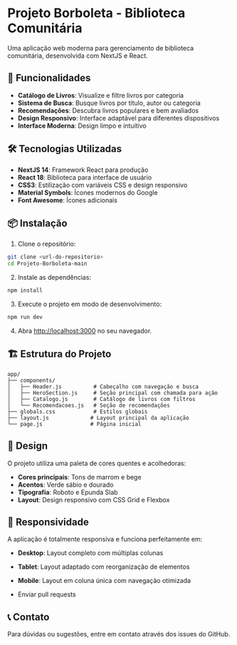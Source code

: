 # Projeto Borboleta - Biblioteca Comunitária

Uma aplicação web moderna para gerenciamento de biblioteca comunitária, desenvolvida com NextJS e React.

## 🚀 Funcionalidades

- **Catálogo de Livros**: Visualize e filtre livros por categoria
- **Sistema de Busca**: Busque livros por título, autor ou categoria
- **Recomendações**: Descubra livros populares e bem avaliados
- **Design Responsivo**: Interface adaptável para diferentes dispositivos
- **Interface Moderna**: Design limpo e intuitivo

## 🛠️ Tecnologias Utilizadas

- **NextJS 14**: Framework React para produção
- **React 18**: Biblioteca para interface de usuário
- **CSS3**: Estilização com variáveis CSS e design responsivo
- **Material Symbols**: Ícones modernos do Google
- **Font Awesome**: Ícones adicionais

## 📦 Instalação

1. Clone o repositório:
```bash
git clone <url-do-repositorio>
cd Projeto-Borboleta-main
```

2. Instale as dependências:
```bash
npm install
```

3. Execute o projeto em modo de desenvolvimento:
```bash
npm run dev
```

4. Abra [http://localhost:3000](http://localhost:3000) no seu navegador.

## 🏗️ Estrutura do Projeto

```
app/
├── components/
│   ├── Header.js          # Cabeçalho com navegação e busca
│   ├── HeroSection.js     # Seção principal com chamada para ação
│   ├── Catalogo.js        # Catálogo de livros com filtros
│   └── Recomendacoes.js   # Seção de recomendações
├── globals.css            # Estilos globais
├── layout.js             # Layout principal da aplicação
└── page.js               # Página inicial
```

## 🎨 Design

O projeto utiliza uma paleta de cores quentes e acolhedoras:
- **Cores principais**: Tons de marrom e bege
- **Acentos**: Verde sábio e dourado
- **Tipografia**: Roboto e Epunda Slab
- **Layout**: Design responsivo com CSS Grid e Flexbox

## 📱 Responsividade

A aplicação é totalmente responsiva e funciona perfeitamente em:
- **Desktop**: Layout completo com múltiplas colunas
- **Tablet**: Layout adaptado com reorganização de elementos
- **Mobile**: Layout em coluna única com navegação otimizada

- Enviar pull requests

## 📞 Contato

Para dúvidas ou sugestões, entre em contato através dos issues do GitHub.
